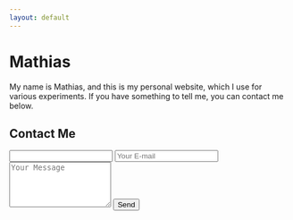 ```yaml
---
layout: default
---
```

# Mathias
My name is Mathias, and this is my personal website, which I use for various experiments. If you have something to tell me, you can contact me below.

## Contact Me
<form name="contact" netlify-honeypot="bot-field" action="success" netlify>
	<input name="bot-field" class="hidden">
	<input type="email" name="email" placeholder="Your E-mail" required>
	<textarea name="message" rows="5" placeholder="Your Message" required></textarea>
	<button type="submit">Send</button>
</form>

